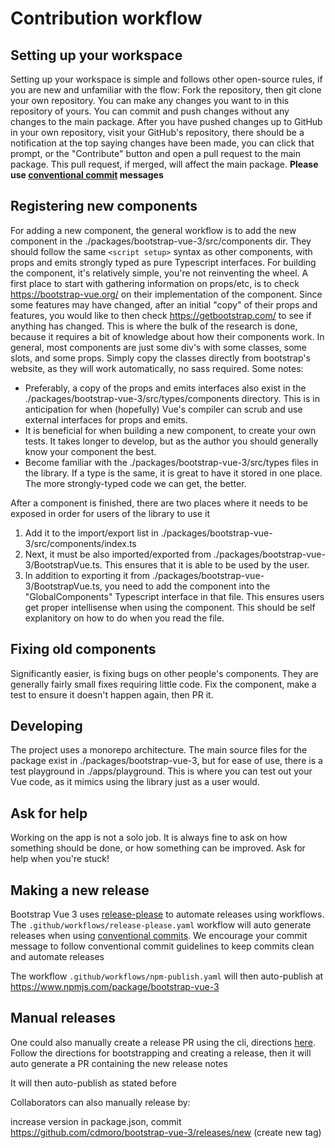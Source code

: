 # Contribution workflow

## Setting up your workspace

Setting up your workspace is simple and follows other open-source rules, if you are new and unfamiliar with the flow: Fork the repository, then git clone your own repository. You can make any changes you want to in this repository of yours. You can commit and push changes without any changes to the main package. After you have pushed changes up to GitHub in your own repository, visit your GitHub's repository, there should be a notification at the top saying changes have been made, you can click that prompt, or the "Contribute" button and open a pull request to the main package. This pull request, if merged, will affect the main package. **Please use [conventional commit](https://www.conventionalcommits.org/) messages**

## Registering new components

For adding a new component, the general workflow is to add the new component in the ./packages/bootstrap-vue-3/src/components dir. They should follow the same `<script setup>` syntax as other components, with props and emits strongly typed as pure Typescript interfaces. For building the component, it's relatively simple, you're not reinventing the wheel. A first place to start with gathering information on props/etc, is to check <https://bootstrap-vue.org/> on their implementation of the component. Since some features may have changed, after an initial "copy" of their props and features, you would like to then check <https://getbootstrap.com/> to see if anything has changed. This is where the bulk of the research is done, because it requires a bit of knowledge about how their components work. In general, most components are just some div's with some classes, some slots, and some props. Simply copy the classes directly from bootstrap's website, as they will work automatically, no sass required. Some notes:

* Preferably, a copy of the props and emits interfaces also exist in the ./packages/bootstrap-vue-3/src/types/components directory. This is in anticipation for when (hopefully) Vue's compiler can scrub and use external interfaces for props and emits.
* It is beneficial for when building a new component, to create your own tests. It takes longer to develop, but as the author you should generally know your component the best.
* Become familiar with the ./packages/bootstrap-vue-3/src/types files in the library. If a type is the same, it is great to have it stored in one place. The more strongly-typed code we can get, the better.

After a component is finished, there are two places where it needs to be exposed in order for users of the library to use it

1. Add it to the import/export list in ./packages/bootstrap-vue-3/src/components/index.ts
2. Next, it must be also imported/exported from ./packages/bootstrap-vue-3/BootstrapVue.ts. This ensures that it is able to be used by the user.
3. In addition to exporting it from ./packages/bootstrap-vue-3/BootstrapVue.ts, you need to add the component into the "GlobalComponents" Typescript interface in that file. This ensures users get proper intellisense when using the component. This should be self explanitory on how to do when you read the file.

## Fixing old components

Significantly easier, is fixing bugs on other people's components. They are generally fairly small fixes requiring little code. Fix the component, make a test to ensure it doesn't happen again, then PR it.

## Developing

The project uses a monorepo architecture. The main source files for the package exist in ./packages/bootstrap-vue-3, but for ease of use, there is a test playground in ./apps/playground. This is where you can test out your Vue code, as it mimics using the library just as a user would.

## Ask for help

Working on the app is not a solo job. It is always fine to ask on how something should be done, or how something can be improved. Ask for help when you're stuck!

## Making a new release

Bootstrap Vue 3 uses [release-please](https://github.com/googleapis/release-please) to automate releases using workflows. The `.github/workflows/release-please.yaml` workflow will auto generate releases when using [conventional commits](https://www.conventionalcommits.org/en/v1.0.0/). We encourage your commit message to follow conventional commit guidelines to keep commits clean and automate releases

The workflow `.github/workflows/npm-publish.yaml` will then auto-publish at <https://www.npmjs.com/package/bootstrap-vue-3>

## Manual releases

One could also manually create a release PR using the cli, directions [here](https://github.com/googleapis/release-please/blob/main/docs/cli.md#running-release-please-cli). Follow the directions for bootstrapping and creating a release, then it will auto generate a PR containing the new release notes

It will then auto-publish as stated before

Collaborators can also manually release by:

increase version in package.json, commit
<https://github.com/cdmoro/bootstrap-vue-3/releases/new> (create new tag)
